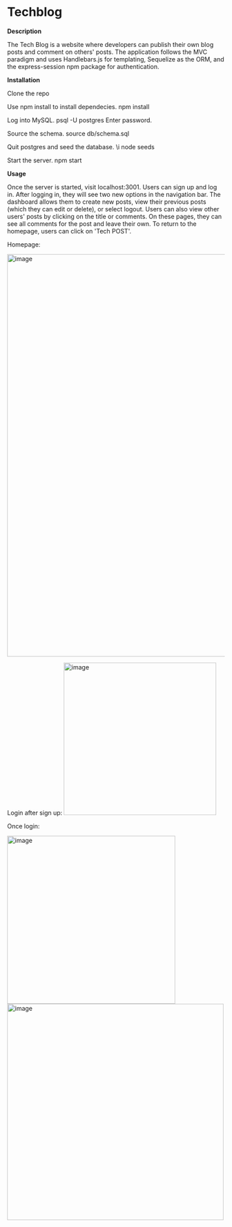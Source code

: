 # Techblog

**Description**

The Tech Blog is a website where developers can publish their own blog posts and comment on others' posts. The application follows the MVC paradigm and uses Handlebars.js for templating, Sequelize as the ORM, and the express-session npm package for authentication.

**Installation**

Clone the repo

Use npm install to install dependecies.
npm install

Log into MySQL.
psql -U postgres 
Enter password.

Source the schema.
source db/schema.sql

Quit postgres and seed the database.
\i node seeds

Start the server.
npm start

**Usage**

Once the server is started, visit localhost:3001. Users can sign up and log in. After logging in, they will see two new options in the navigation bar. The dashboard allows them to create new posts, view their previous posts (which they can edit or delete), or select logout. Users can also view other users' posts by clicking on the title or comments. On these pages, they can see all comments for the post and leave their own. To return to the homepage, users can click on 'Tech POST'.

Homepage:

<img width="932" alt="image" src="https://github.com/arunmishra11/Techblog/assets/156019606/b9b5b43f-515c-4afd-a55f-963cf9e011e0">

Login after sign up:
<img width="353" alt="image" src="https://github.com/arunmishra11/Techblog/assets/156019606/ab655a6b-7274-494a-98a1-54822f03f344">

Once login:

<img width="389" alt="image" src="https://github.com/arunmishra11/Techblog/assets/156019606/42716038-ff70-4fba-ad2c-b046fc5c0e25">

<img width="501" alt="image" src="https://github.com/arunmishra11/Techblog/assets/156019606/de3b11c9-327d-4cbf-bdcf-8af03ea6f79d">







